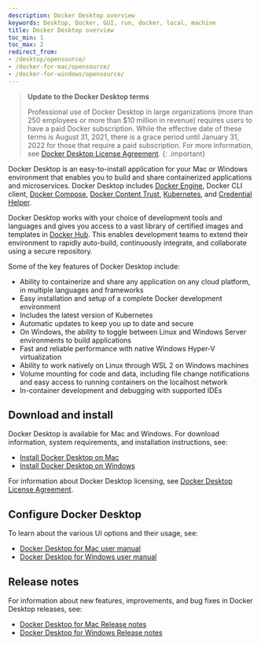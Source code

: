 ```yaml
---
description: Docker Desktop overview
keywords: Desktop, Docker, GUI, run, docker, local, machine
title: Docker Desktop overview
toc_min: 1
toc_max: 2
redirect_from:
- /desktop/opensource/
- /docker-for-mac/opensource/
- /docker-for-windows/opensource/
---
```


> **Update to the Docker Desktop terms**
>
> Professional use of Docker Desktop in large organizations (more than 250 employees or more than $10 million in revenue) requires users to have a paid Docker subscription. While the effective date of these terms is August 31, 2021, there is a grace period until January 31, 2022 for those that require a paid subscription. For more information, see [Docker Desktop License Agreement](../subscription/index.md#docker-desktop-license-agreement).
{: .important}

Docker Desktop is an easy-to-install application for your Mac or Windows environment
that enables you to build and share containerized applications and microservices.
Docker Desktop includes [Docker Engine](../engine/index.md), Docker CLI client,
[Docker Compose](../compose/index.md), [Docker Content Trust](../engine/security/trust/index.md),
[Kubernetes](https://github.com/kubernetes/kubernetes/), and 
[Credential Helper](https://github.com/docker/docker-credential-helpers/).

Docker Desktop works with your choice of development tools and languages and
gives you access to a vast library of certified images and templates in
[Docker Hub](https://hub.docker.com/). This enables development teams to extend
their environment to rapidly auto-build, continuously integrate, and collaborate
using a secure repository.

Some of the key features of Docker Desktop include:

* Ability to containerize and share any application on any cloud platform, in multiple languages and frameworks
* Easy installation and setup of a complete Docker development environment
* Includes the latest version of Kubernetes
* Automatic updates to keep you up to date and secure
* On Windows, the ability to toggle between Linux and Windows Server environments to build applications
* Fast and reliable performance with native Windows Hyper-V virtualization
* Ability to work natively on Linux through WSL 2 on Windows machines
* Volume mounting for code and data, including file change notifications and easy access to running containers on the localhost network
* In-container development and debugging with supported IDEs

## Download and install

Docker Desktop is available for Mac and Windows. For download information, system requirements, and installation instructions, see:

* [Install Docker Desktop on Mac](mac/install.md)
* [Install Docker Desktop on Windows](windows/install.md)

For information about Docker Desktop licensing, see [Docker Desktop License Agreement](../subscription/index.md#docker-desktop-license-agreement).

## Configure Docker Desktop

To learn about the various UI options and their usage, see:

* [Docker Desktop for Mac user manual](mac/index.md)
* [Docker Desktop for Windows user manual](windows/index.md)

## Release notes

For information about new features, improvements, and bug fixes in Docker Desktop releases, see:

* [Docker Desktop for Mac Release notes](mac/release-notes/index.md)
* [Docker Desktop for Windows Release notes](windows/release-notes/index.md)
